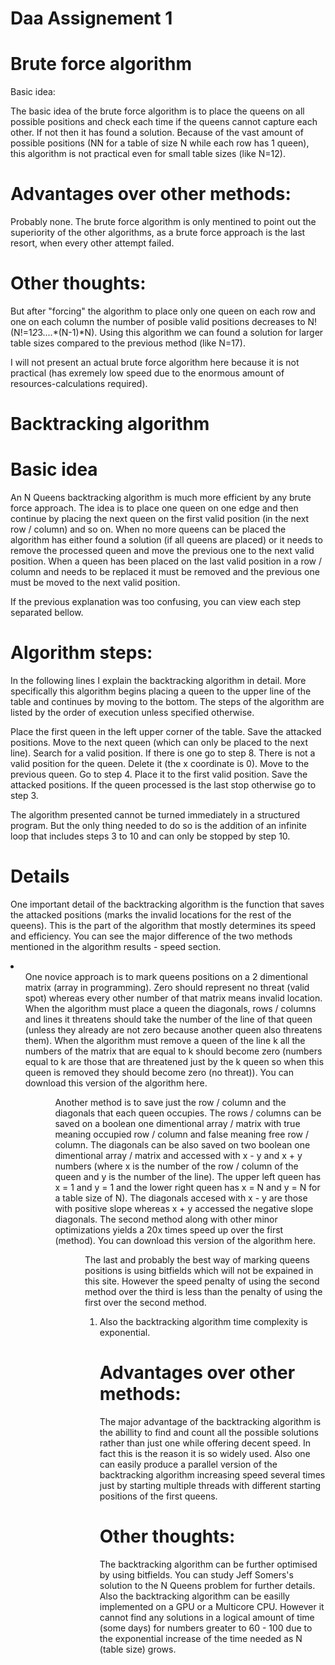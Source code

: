 # Daa Assignement 1

# Brute force algorithm

Basic idea:
 
The basic idea of the brute force algorithm is to place the queens on all possible positions and check each time if the queens cannot capture each other. If not then it has found a solution. Because of the vast amount of possible positions (NN for a table of size N while each row has 1 queen), this algorithm is not practical even for small table sizes (like N=12).
 
 
 
# Advantages over other methods:
 
Probably none. The brute force algorithm is only mentined to point out the superiority of the other algorithms, as a brute force approach is the last resort, when every other attempt failed.
 
 
 
# Other thoughts:
 
But after "forcing" the algorithm to place only one queen on each row and one on each column the number of posible valid positions decreases to N! (N!=1*2*3....*(N-1)*N). Using this algorithm we can found a solution for larger table sizes compared to the previous method (like N=17).
 
I will not present an actual brute force algorithm here because it is not practical (has exremely low speed due to the enormous amount of resources-calculations required).

# Backtracking algorithm

# Basic idea
An N Queens backtracking algorithm is much more efficient by any brute force approach. The idea is to place one queen on one edge and then continue by placing the next queen on the first valid position (in the next row / column) and so on. When no more queens can be placed the algorithm has either found a solution (if all queens are placed) or it needs to remove the processed queen and move the previous one to the next valid position. When a queen has been placed on the last valid position in a row / column and needs to be replaced it must be removed and the previous one must be moved to the next valid position.
 
If the previous explanation was too confusing, you can view each step separated bellow.

# Algorithm steps:

In the following lines I explain the backtracking algorithm in detail. More specifically this algorithm begins placing a queen to the upper line of the table and continues by moving to the bottom. The steps of the algorithm are listed by the order of execution unless specified otherwise.
 
Place the first queen in the left upper corner of the table.
Save the attacked positions.
Move to the next queen (which can only be placed to the next line).
Search for a valid position. If there is one go to step 8.
There is not a valid position for the queen. Delete it (the x coordinate is 0).
Move to the previous queen.
Go to step 4.
Place it to the first valid position.
Save the attacked positions.
If the queen processed is the last stop otherwise go to step 3.
 
The algorithm presented cannot be turned immediately in a structured program. But the only thing needed to do so is the addition of an infinite loop that includes steps 3 to 10 and can only be stopped by step 10.

# Details
One important detail of the backtracking algorithm is the function that saves the attacked positions (marks the invalid locations for the rest of the queens). This is the part of the algorithm that mostly determines its speed and efficiency. You can see the major difference of the two methods mentioned in the algorithm results - speed section.

<li>
<ol>
  One novice approach is to mark queens positions on a 2 dimentional matrix (array in programming). Zero should represent no threat (valid spot) whereas every other number of that matrix means invalid location. When the algorithm must place a queen the diagonals, rows / columns and lines it threatens should take the number of the line of that queen (unless they already are not zero because another queen also threatens them). When the algorithm must remove a queen of the line k all the numbers of the matrix that are equal to k should become zero (numbers equal to k are those that are threatened just by the k queen so when this queen is removed they should become zero (no threat)). You can download this version of the algorithm here.
  <ol>
<ol>
  Another method is to save just the row / column and the diagonals that each queen occupies. The rows  / columns can be saved on a boolean one dimentional array / matrix with true meaning occupied row / column and false meaning free row / column. The diagonals can be also saved on two boolean one dimentional array / matrix and accessed with x - y and x + y numbers (where x is the number of the row / column of the queen and y is the number of the line). The upper left queen has x = 1 and y = 1 and the lower right queen has x = N and y = N for a table size of N). The diagonals accesed with x - y are those with positive slope whereas x + y accessed the negative slope diagonals. The second method along with other minor optimizations yields a 20x times speed up over the first (method). You can download this version of the algorithm here.
  <ol>
<ol>
  The last and probably the best way of marking queens positions is using bitfields which will not be expained in this site. However the speed penalty of using the second method over the third is less than the penalty of using the first over the second method.
  <ol>
   
<li>
  Also the backtracking algorithm time complexity is exponential. 
  
  # Advantages over other methods:
The major advantage of the backtracking algorithm is the abillity to find and count all the possible solutions rather than just one while offering decent speed. In fact this is the reason it is so widely used. Also one can easily produce a parallel version of the backtracking algorithm increasing speed several times just by starting multiple threads with different starting positions of the first queens.

# Other thoughts:
The backtracking algorithm can be further optimised by using bitfields. You can study Jeff Somers's solution to the N Queens problem for further details. Also the backtracking algorithm can be easilly implemented on a GPU or a Multicore CPU. However it cannot find any solutions in a logical amount of time (some days) for numbers greater to 60 - 100 due to the exponential increase of the time needed as N (table size) grows.
